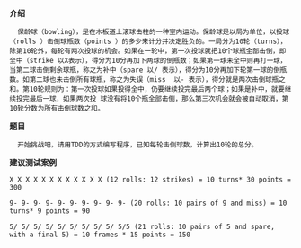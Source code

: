 **介绍**
      
      保龄球（bowling），是在木板道上滚球击柱的一种室内运动。保龄球是以局为单位，以投球（rolls ）击倒球瓶数（points ）的多少来计分并决定胜负的。一局分为10轮（turns），除第10轮外，每轮有两次投球的机会。如果在一轮中，第一次投球就把10个球瓶全部击倒，即全中（strike 以X表示），得分为10分再加下两球的倒瓶数；如果第一球未全中则再打一球，当第二球击倒剩余球瓶，称之为补中（spare 以/ 表示），得分为10分再加下轮第一球的倒瓶数。如第二球也未击倒所有球瓶，称之为失误（miss  以- 表示），得分就是两次击倒球瓶之和。第10轮规则为：第一次投球如果投得全中，仍要继续投完最后两个球；如果是补中，就要继续投完最后一球，如果两次投 球没有将10个瓶全部击倒，那么第三次机会就会被自动取消，第10轮分数为所有击倒球数之和。



**题目**
      
      开始挑战吧，请用TDD的方式编写程序，已知每轮击倒球数，计算出10轮的总分。



**建议测试案例**

    X X X X X X X X X X X X (12 rolls: 12 strikes) = 10 turns* 30 points = 300

    9- 9- 9- 9- 9- 9- 9- 9- 9- 9- (20 rolls: 10 pairs of 9 and miss) = 10 turns* 9 points = 90

    5/ 5/ 5/ 5/ 5/ 5/ 5/ 5/ 5/ 5/5 (21 rolls: 10 pairs of 5 and spare, with a final 5) = 10 frames * 15 points = 150​